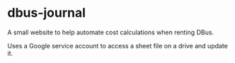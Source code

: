 # dbus-journal
A small website to help automate cost calculations when renting DBus. 

Uses a Google service account to access a sheet file on a drive and update it.
